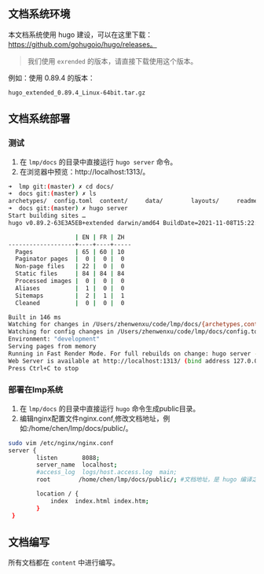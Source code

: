 ## 文档系统环境

本文档系统使用 hugo 建设，可以在这里下载：https://github.com/gohugoio/hugo/releases。

>我们使用 `exrended` 的版本，请直接下载使用这个版本。

例如：使用 0.89.4 的版本：
```
hugo_extended_0.89.4_Linux-64bit.tar.gz
```

## 文档系统部署

### 测试

1. 在 `lmp/docs` 的目录中直接运行 `hugo server` 命令。
2. 在浏览器中预览：http://localhost:1313/。
   
``` sh
➜  lmp git:(master) ✗ cd docs/
➜  docs git:(master) ✗ ls
archetypes/  config.toml  content/     data/        layouts/     readme.md    resources/   static/      themes/
➜  docs git:(master) ✗ hugo server
Start building sites …
hugo v0.89.2-63E3A5EB+extended darwin/amd64 BuildDate=2021-11-08T15:22:24Z VendorInfo=gohugoio

                   | EN | FR | ZH
-------------------+----+----+-----
  Pages            | 65 | 60 | 10
  Paginator pages  |  0 |  0 |  0
  Non-page files   | 22 |  0 |  0
  Static files     | 84 | 84 | 84
  Processed images |  0 |  0 |  0
  Aliases          |  1 |  0 |  0
  Sitemaps         |  2 |  1 |  1
  Cleaned          |  0 |  0 |  0

Built in 146 ms
Watching for changes in /Users/zhenwenxu/code/lmp/docs/{archetypes,content,data,layouts,static,themes}
Watching for config changes in /Users/zhenwenxu/code/lmp/docs/config.toml
Environment: "development"
Serving pages from memory
Running in Fast Render Mode. For full rebuilds on change: hugo server --disableFastRender
Web Server is available at http://localhost:1313/ (bind address 127.0.0.1)
Press Ctrl+C to stop
``` 

### 部署在lmp系统
1. 在 `lmp/docs` 的目录中直接运行 `hugo` 命令生成public目录。
2. 编辑nginx配置文件nginx.conf,修改文档地址，例如:/home/chen/lmp/docs/public/。
``` sh
sudo vim /etc/nginx/nginx.conf
server {
        listen       8088;
        server_name  localhost;
        #access_log  logs/host.access.log  main;
        root        /home/chen/lmp/docs/public/; #文档地址，是 hugo 编译之后的 public 目录

        location / {
            index  index.html index.htm;
        }
 }

```
## 文档编写
所有文档都在 `content` 中进行编写。
